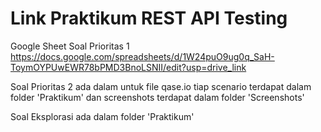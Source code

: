 # Link Praktikum REST API Testing
Google Sheet
Soal Prioritas 1
https://docs.google.com/spreadsheets/d/1W24puO9ug0q_SaH-ToymOYPUwEWR78bPMD3BnoLSNII/edit?usp=drive_link

Soal Prioritas 2 ada dalam untuk file qase.io tiap scenario terdapat dalam folder 'Praktikum' dan screenshots terdapat dalam folder 'Screenshots'

Soal Eksplorasi ada dalam folder 'Praktikum'